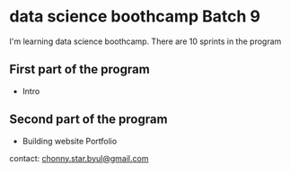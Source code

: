 # data science boothcamp Batch 9

I'm learning data science boothcamp. There are 10 sprints in the program

## First part of the program

- Intro

## Second part of the program

- Building website Portfolio

contact: chonny.star.byul@gmail.com
